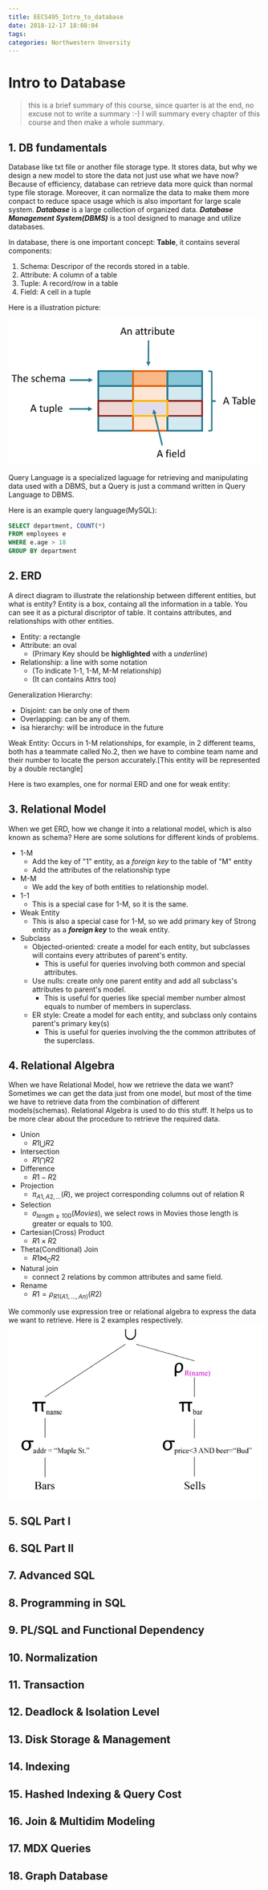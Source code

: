 ```yaml
---
title: EECS495_Intro_to_database
date: 2018-12-17 18:08:04
tags:
categories: Northwestern Unversity
---
```

# Intro to Database

> this is a brief summary of this course, since quarter is at the end, no excuse not to write a summary :-)
> I will summary every chapter of this course and then make a whole summary.

## 1. DB fundamentals
Database like txt file or another file storage type. It stores data, but why we design a new model to store the data not just use what we have now? Because of efficiency, database can retrieve data more quick than normal type file storage. Moreover, it can normalize the data to make them more conpact to reduce space usage which is also important for large scale system.
***Database*** is a large collection of organized data.
***Database Management System(DBMS)*** is a tool designed to manage and utilize databases.

In database, there is one important concept: **Table**, it contains several components: 

1. Schema: Descripor of the records stored in a table.
2. Attribute: A column of a table
3. Tuple: A record/row in a table
4. Field: A cell in a tuple

Here is a illustration picture:

![illustration picture](https://raw.githubusercontent.com/TCoherence/TCoherence.github.io/save/source/_posts/EECS495-Intro-to-database/Screen%20Shot%202018-12-17%20at%206.37.56%20PM.png)

Query Language is a specialized laguage for retrieving and manipulating data used with a DBMS, but a Query is just a command written in Query Language to DBMS.

Here is an example query language(MySQL):
```sql
SELECT department, COUNT(*)
FROM employees e
WHERE e.age > 18
GROUP BY department
```  



## 2. ERD
A direct diagram to illustrate the relationship between different entities, but what is entity? Entity is a box, containg all the information in a table. You can see it as a pictural discriptor of table. It contains attributes, and relationships with other entities.
- Entity: a rectangle
- Attribute: an oval
  - (Primary Key should be **highlighted** with a *underline*)  
- Relationship: a line with some notation
  - (To indicate 1-1, 1-M, M-M relationship)
  - (It can contains Attrs too)

Generalization Hierarchy:
- Disjoint: can be only one of them
- Overlapping: can be any of them.
- isa hierarchy: will be introduce in the future

Weak Entity:
Occurs in 1-M relationships, for example, in 2 different teams, both has a teammate called No.2, then we have to combine team name and their number to locate the person accurately.[This entity will be represented by a double rectangle]

Here is two examples, one for normal ERD and one for weak entity:

## 3. Relational Model
When we get ERD, how we change it into a relational model, which is also known as schema? Here are some solutions for different kinds of problems.
- 1-M  
  - Add the key of "1" entity, as a *foreign key* to the table of "M" entity
  - Add the attributes of the relationship type
- M-M
  - We add the key of both entities to relationship model.
- 1-1
  - This is a special case for 1-M, so it is the same.
- Weak Entity
  - This is also a special case for 1-M, so we add primary key of Strong entity as a ***foreign key*** to the weak entity.
- Subclass
  - Objected-oriented: create a model for each entity, but subclasses will contains every attributes of parent's entity.
    - This is useful for queries involving both common and special attributes.
  - Use nulls: create only one parent entity and add all subclass's attributes to parent's model.
    - This is useful for queries like special member number almost equals to number of members in superclass.   
  - ER style: Create a model for each entity, and subclass only contains parent's primary key(s)
    - This is useful for queries involving the the common attributes of the superclass.

## 4. Relational Algebra
When we have Relational Model, how we retrieve the data we want? Sometimes we can get the data just from one model, but most of the time we have to retrieve data from the combination of different models(schemas). Relational Algebra is used to do this stuff. It helps us to be more clear about the procedure to retrieve the required data.
- Union
  - $R1 \bigcup R2$
- Intersection
  - $R1 \bigcap R2$
- Difference
  - $R1 - R2$
- Projection
  - $\pi_{A1,A2, ...}(R)$, we project corresponding columns out of relation R
- Selection
  - $\sigma_{length \geq 100}(Movies)$, we select rows in Movies those length is greater or equals to 100.
- Cartesian(Cross) Product
  - $R1 \times R2$
- Theta(Conditional) Join
  - $R1 \bowtie_{C} R2$
- Natural join
  - connect 2 relations by common attributes and same field.
- Rename
  - $R1 = \rho_{R1(A1, ..., An)}(R2)$

We commonly use expression tree or relational algebra to express the data we want to retrieve. Here is 2 examples respectively.
![expression tree](https://raw.githubusercontent.com/TCoherence/TCoherence.github.io/save/source/_posts/EECS495-Intro-to-database/Screen%20Shot%202018-12-18%20at%2010.47.03%20PM.png)
## 5. SQL Part I

## 6. SQL Part II

## 7. Advanced SQL

## 8. Programming in SQL

## 9. PL/SQL and Functional Dependency

## 10. Normalization

## 11. Transaction

## 12. Deadlock & Isolation Level

## 13. Disk Storage & Management

## 14. Indexing

## 15. Hashed Indexing & Query Cost

## 16. Join & Multidim Modeling

## 17. MDX Queries

## 18. Graph Database